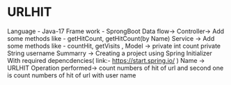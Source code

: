 # URLHIT
Language - Java-17 
Frame work - SprongBoot 
Data flow-> 
Controller-> Add some methods like - getHitCount, getHitCount(by Name)
Service -> Add some methods like - countHit, getVisits ,
Model ->  private int count
    private String username 
    Summarry -> Creating a project using Spring Initializer With required depencdencies( link:- https://start.spring.io/ ) Name -> URLHIT 
Operation performed-> count numbers of hit of url and second one is count numbers of hit of url with user name
